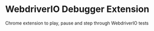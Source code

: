 # WebdriverIO Debugger Extension

Chrome extension to play, pause and step through WebdriverIO tests
